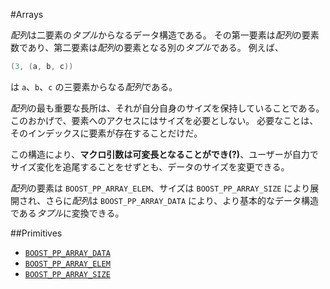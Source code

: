 #Arrays

*配列*は二要素の*タプル*からなるデータ構造である。
その第一要素は*配列*の要素数であり、第二要素は*配列*の要素となる別の*タプル*である。
例えば、

```cpp
(3, (a, b, c))
```

は `a`、`b`、`c` の三要素からなる*配列*である。

*配列*の最も重要な長所は、それが自分自身のサイズを保持していることである。
このおかげで、要素へのアクセスにはサイズを必要としない。
必要なことは、そのインデックスに要素が存在することだけだ。

この構造により、**マクロ引数は可変長となることができ(?)**、ユーザーが自力でサイズ変化を追尾することをせずとも、データのサイズを変更できる。

*配列*の要素は `BOOST_PP_ARRAY_ELEM`、サイズは `BOOST_PP_ARRAY_SIZE` により展開され、さらに*配列*は `BOOST_PP_ARRAY_DATA` により、より基本的なデータ構造である*タプル*に変換できる。

##Primitives

- [`BOOST_PP_ARRAY_DATA`](../ref/array_data.md)
- [`BOOST_PP_ARRAY_ELEM`](../ref/array_elem.md)
- [`BOOST_PP_ARRAY_SIZE`](../ref/array_size.md)

